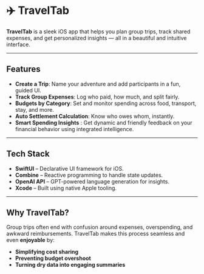 # ✈️ TravelTab

**TravelTab** is a sleek iOS app that helps you plan group trips, track shared expenses, and get personalized insights — all in a beautiful and intuitive interface.

---

## Features

- **Create a Trip**: Name your adventure and add participants in a fun, guided UI.
- **Track Group Expenses**: Log who paid, how much, and split fairly.
- **Budgets by Category**: Set and monitor spending across food, transport, stay, and more.
- **Auto Settlement Calculation**: Know who owes whom, instantly.
- **Smart Spending Insights** : Get dynamic and friendly feedback on your financial behavior using integrated intelligence.

---

## Tech Stack

- **SwiftUI** – Declarative UI framework for iOS.
- **Combine** – Reactive programming to handle state updates.
- **OpenAI API** – GPT-powered language generation for insights.
- **Xcode** – Built using native Apple tooling.

---

##  Why TravelTab?

Group trips often end with confusion around expenses, overspending, and awkward reimbursements. TravelTab makes this process seamless and even **enjoyable** by:
- **Simplifying cost sharing**
- **Preventing budget overshoot**
- **Turning dry data into engaging summaries**

